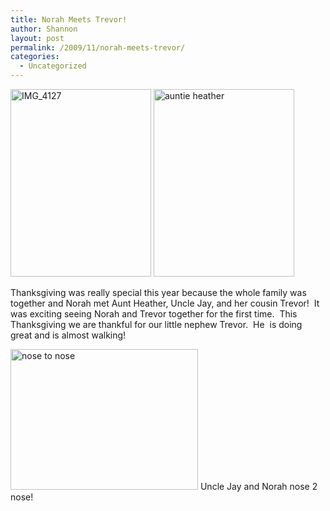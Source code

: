 ```yaml
---
title: Norah Meets Trevor!
author: Shannon
layout: post
permalink: /2009/11/norah-meets-trevor/
categories:
  - Uncategorized
---
```

[<img class="alignnone size-medium wp-image-1165" title="IMG_4127" src="http://braunerpots.com/blog/wp-content/uploads/2009/12/IMG_4127-225x300.jpg" alt="IMG_4127" width="225" height="300" />][1] [<img class="alignnone size-medium wp-image-1343" title="auntie heather" src="http://braunerpots.com/blog/wp-content/uploads/2009/11/auntie-heather1-225x300.jpg" alt="auntie heather" width="225" height="300" />][2]

Thanksgiving was really special this year because the whole family was together and Norah met Aunt Heather, Uncle Jay, and her cousin Trevor!  It was exciting seeing Norah and Trevor together for the first time.  This Thanksgiving we are thankful for our little nephew Trevor.  He  is doing great and is almost walking!

[<img class="alignnone size-medium wp-image-1216" title="nose to nose" src="http://braunerpots.com/blog/wp-content/uploads/2009/11/nose-to-nose-300x225.jpg" alt="nose to nose" width="300" height="225" />][3] Uncle Jay and Norah nose 2 nose!

 [1]: http://braunerpots.com/blog/wp-content/uploads/2009/12/IMG_4127.JPG
 [2]: http://braunerpots.com/blog/wp-content/uploads/2009/11/auntie-heather1.jpg
 [3]: http://braunerpots.com/blog/wp-content/uploads/2009/11/nose-to-nose.jpg